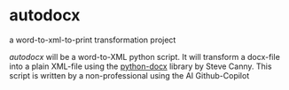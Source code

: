 # autodocx
a word-to-xml-to-print transformation project

*autodocx* will be a word-to-XML python script. It will transform a docx-file into a plain XML-file using the [python-docx](https://github.com/python-openxml/python-docx) library by Steve Canny. This script is written by a non-professional using the AI Github-Copilot
